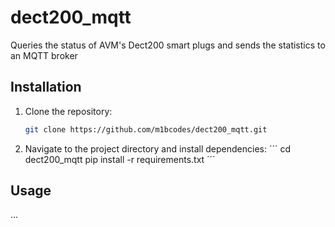 # dect200_mqtt
Queries the status of AVM's Dect200 smart plugs and sends the statistics to an MQTT broker

## Installation

1. Clone the repository:
   ```bash
   git clone https://github.com/m1bcodes/dect200_mqtt.git
   ```
2. Navigate to the project directory and install dependencies:
   ´´´
   cd dect200_mqtt
   pip install -r requirements.txt
   ´´´

## Usage
...

